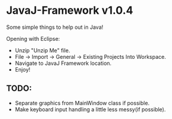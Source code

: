 # JavaJ-Framework v1.0.4
Some simple things to help out in Java!

Opening with Eclipse:
- Unzip "Unzip Me" file.
- File -> Import -> General -> Existing Projects Into Workspace.
- Navigate to JavaJ Framework location.
- Enjoy!

## TODO:
- Separate graphics from MainWindow class if possible.
- Make keyboard input handling a little less messy(if possible).
